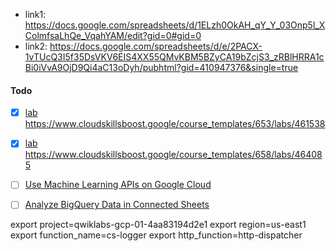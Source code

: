 * link1: https://docs.google.com/spreadsheets/d/1ELzh0OkAH_qY_Y_03Onp5l_XColmfsaLhQe_VqahYAM/edit?gid=0#gid=0
* link2: https://docs.google.com/spreadsheets/d/e/2PACX-1vTUcQ3I5f35DsVKV6EIS4XX55QMvKBM5BZyCA19bZcjS3_zRBlHRRA1cBi0iVvA9OjD9Qi4aC13oDyh/pubhtml?gid=410947376&single=true

#### Todo
- [x]  [lab](https://www.google.com/url?q=https://www.cloudskillsboost.google//course_templates/658?catalog_rank%3D%257B%2522rank%2522%253A50%252C%2522num_filters%2522%253A1%252C%2522has_search%2522%253Afalse%257D&sa=D&source=editors&ust=1745101185158485&usg=AOvVaw0bVfDdkQ8tWZn5bE5qpf7x) https://www.cloudskillsboost.google/course_templates/653/labs/461538
- [x] [lab](https://www.google.com/url?q=https://www.cloudskillsboost.google//course_templates/653?catalog_rank%3D%257B%2522rank%2522%253A48%252C%2522num_filters%2522%253A1%252C%2522has_search%2522%253Afalse%257D&sa=D&source=editors&ust=1745101185159969&usg=AOvVaw39LGJ2lqQf1gBe7v9D2w0i) https://www.cloudskillsboost.google/course_templates/658/labs/464085
- [ ] [Use Machine Learning APIs on Google Cloud](https://www.google.com/url?q=https://www.cloudskillsboost.google/course_templates/630&sa=D&source=editors&ust=1745111601320383&usg=AOvVaw2IuQPyOR1fmCBZSbM5jip2)
- [ ] [Analyze BigQuery Data in Connected Sheets](https://www.google.com/url?q=https://www.cloudskillsboost.google//course_templates/632?catalog_rank%3D%257B%2522rank%2522%253A49%252C%2522num_filters%2522%253A1%252C%2522has_search%2522%253Afalse%257D&sa=D&source=editors&ust=1745116278362184&usg=AOvVaw1xmlyxzzdIyidb-i7a3U4K)


export project=qwiklabs-gcp-01-4aa83194d2e1
export region=us-east1
export function_name=cs-logger
export http_function=http-dispatcher
